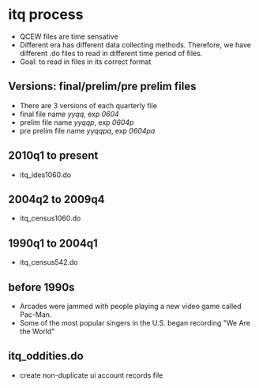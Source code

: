 # itq process

- QCEW files are time sensative
- Different era has different data collecting methods. Therefore, we have different .do files to read in different time period of files.
- Goal: to read in files in its correct format

## Versions: final/prelim/pre prelim files

- There are 3 versions of each quarterly file
- final file name *yyqq*, exp *0604*
- prelim file name *yyqqp*, exp *0604p*
- pre prelim file name *yyqqpa*, exp *0604pa*

## 2010q1 to present

- itq_ides1060.do 

## 2004q2 to 2009q4

- itq_census1060.do

## 1990q1 to 2004q1

- itq_census542.do

## before 1990s 

- Arcades were jammed with people playing a new video game called Pac-Man.
- Some of the most popular singers in the U.S. began recording "We Are the World"

## itq_oddities.do

- create non-duplicate ui account records file
